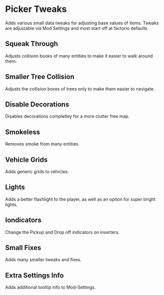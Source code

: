 # Picker Tweaks

Adds various small data tweaks for adjusting base values of items. Tweaks are adjustable via Mod Settings and most start off at factorio defaults.

## Squeak Through

Adjusts collision books of many entities to make it easier to walk around them.

## Smaller Tree Collision

Adjusts the collision boxes of trees only to make them easier to navigate.

## Disable Decorations

Disables decorations completley for a more clutter free map.

## Smokeless

Removes smoke from many entities.

## Vehicle Grids

Adds generic grids to vehicles.

## Lights

Adds a better flashlight to the player, as well as an option for super bright lights.

## Iondicators

Change the Pickup and Drop off indicators on inserters.

## Small Fixes

Adds many smaller tweaks and fixes.

## Extra Settings Info

Adds additional tooltip info to Mod-Settings.
